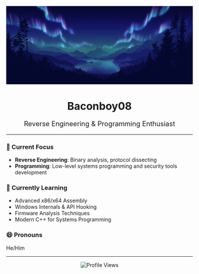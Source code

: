 <img src="https://github.com/TheBaconboy08/TheBaconboy08/blob/bb0b2fd65eb3002f9a9a1ce890847eaf53253ef1/aurora-bg.jpg" width="840px" />
<div align="center">
  <h1>Baconboy08</h1>
  <p style="font-size: 1.3em;">Reverse Engineering & Programming Enthusiast</p>
</div>

---

### 🔭 Current Focus
- **Reverse Engineering**: Binary analysis, protocol dissecting
- **Programming**: Low-level systems programming and security tools development

### 🌱 Currently Learning
- Advanced x86/x64 Assembly
- Windows Internals & API Hooking
- Firmware Analysis Techniques
- Modern C++ for Systems Programming

### 😄 Pronouns
He/Him

---

<div align="center">
  <img src="https://komarev.com/ghpvc/?username=TheBaconboy08&style=flat-square" alt="Profile Views" />
</div>
